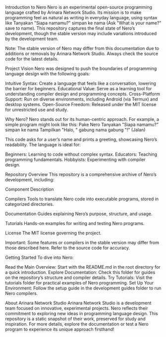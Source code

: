 Introduction to Nero
Nero is an experimental open-source programming language crafted by Arinara Network Studio. Its mission is to make programming feel as natural as writing in everyday language, using syntax like Tanyakan "Siapa namamu?" simpan ke nama (Ask "What is your name?" save to name). This repository captures the final state of Nero’s development, though the stable version may include variations introduced by the development team.

Note: The stable version of Nero may differ from this documentation due to additions or removals by Arinara Network Studio. Always check the source code for the latest details.

Project Vision
Nero was designed to push the boundaries of programming language design with the following goals:

Intuitive Syntax: Create a language that feels like a conversation, lowering the barrier for beginners.
Educational Value: Serve as a learning tool for understanding compiler design and programming concepts.
Cross-Platform Support: Run on diverse environments, including Android (via Termux) and desktop systems.
Open-Source Freedom: Released under the MIT license for unrestricted use and study.

Why Nero?
Nero stands out for its human-centric approach. For example, a simple program might look like this:
Pake Nero
Tanyakan "Siapa namamu?" simpan ke nama
Tampilkan "Halo, " gabung nama gabung "!"
(Jalan)

This code asks for a user’s name and prints a greeting, showcasing Nero’s readability. The language is ideal for:

Beginners: Learning to code without complex syntax.
Educators: Teaching programming fundamentals.
Hobbyists: Experimenting with compiler design.

Repository Overview
This repository is a comprehensive archive of Nero’s development, including:



Component
Description



Compilers
Tools to translate Nero code into executable programs, stored in categorized directories.


Documentation
Guides explaining Nero’s purpose, structure, and usage.


Tutorials
Hands-on examples for writing and testing Nero programs.


License
The MIT license governing the project.



Important: Some features or compilers in the stable version may differ from those described here. Refer to the source code for accuracy.

Getting Started
To dive into Nero:

Read the Main Overview: Start with the README.md in the root directory for a quick introduction.
Explore Documentation: Check this folder for guides on the repository’s structure and compiler details.
Try Tutorials: Visit the tutorials folder for practical examples of Nero programming.
Set Up Your Environment: Follow the setup guide in the development guides folder to run Nero compilers.

About Arinara Network Studio
Arinara Network Studio is a development team focused on innovative, experimental projects. Nero reflects their commitment to exploring new ideas in programming language design. This repository is a static snapshot of their work, preserved for study and inspiration.
For more details, explore the documentation or test a Nero program to experience its unique approach firsthand!
